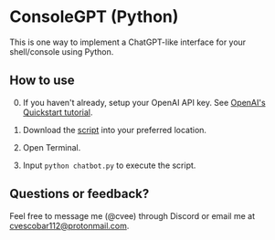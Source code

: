 # ConsoleGPT (Python)

This is one way to implement a ChatGPT-like interface for your shell/console using Python.

## How to use

0. If you haven't already, setup your OpenAI API key. See [OpenAI's Quickstart tutorial](https://platform.openai.com/docs/quickstart?context=python).

1. Download the [script](chatbot.py) into your preferred location.

2. Open Terminal.
   
3. Input `python chatbot.py` to execute the script.
   
## Questions or feedback?

Feel free to message me (@cvee) through Discord or email me at [cvescobar112@protonmail.com](mailto:cvescobar112@protonmail.com).
